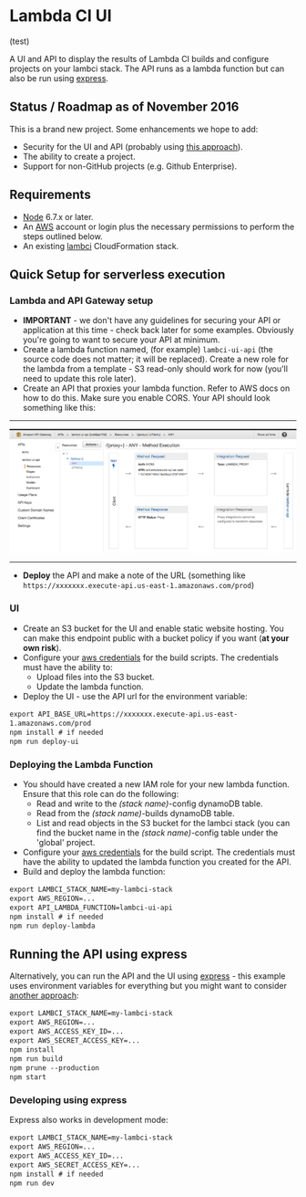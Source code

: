 # Lambda CI UI

(test)

A UI and API to display the results of Lambda CI builds and configure projects on your lambci stack. The API runs as a lambda function but can also be run using [express](http://expressjs.com).

## Status / Roadmap as of November 2016

This is a brand new project.  Some enhancements we hope to add:
 
+ Security for the UI and API (probably using [this approach](http://www.ocelotconsulting.com/2016/10/03/cloudfront-security.html)). 
+ The ability to create a project.
+ Support for non-GitHub projects (e.g. Github Enterprise).     

## Requirements

+ [Node](https://nodejs.org/en/) 6.7.x or later.
+ An [AWS](https://aws.amazon.com) account or login plus the necessary permissions to perform the steps outlined below.
+ An existing [lambci](https://github.com/lambci/lambci) CloudFormation stack.

## Quick Setup for serverless execution

### Lambda and API Gateway setup

+ **IMPORTANT** - we don't have any guidelines for securing your API or application at this time - check back later for some examples.  Obviously you're going to want to secure your API at minimum.
+ Create a lambda function named, (for example) `lambci-ui-api` (the source code does not matter; it will be replaced).  Create a new role for the lambda from a template - S3 read-only should work for now (you'll need to update this role later).
+ Create an API that proxies your lambda function.  Refer to AWS docs on how to do this.  Make sure you enable CORS. Your API should look something like this:
 
---

![UI API](docs/images/proxy-api.png)

---

+ **Deploy** the API and make a note of the URL (something like `https://xxxxxxx.execute-api.us-east-1.amazonaws.com/prod`)  

### UI

+ Create an S3 bucket for the UI and enable static website hosting.  You can make this endpoint public with a bucket policy if you want (**at your own risk**).
+ Configure your [aws credentials](http://docs.aws.amazon.com/sdk-for-javascript/v2/developer-guide/setting-credentials-node.html) for the build scripts.  The credentials must have the ability to:
    + Upload files into the S3 bucket.
    + Update the lambda function.
+ Deploy the UI - use the API url for the environment variable:
 
```
export API_BASE_URL=https://xxxxxxx.execute-api.us-east-1.amazonaws.com/prod
npm install # if needed
npm run deploy-ui
``` 
      
### Deploying the Lambda Function

+ You should have created a new IAM role for your new lambda function.  Ensure that this role can do the following:
    + Read and write to the *(stack name)*-config dynamoDB table.
    + Read from the *(stack name)*-builds dynamoDB table.
    + List and read objects in the S3 bucket for the lambci stack (you can find the bucket name in the *(stack name)*-config table under the 'global' project.
+ Configure your [aws credentials](http://docs.aws.amazon.com/sdk-for-javascript/v2/developer-guide/setting-credentials-node.html) for the build script.  The credentials must have the ability to updated the lambda function you created for the API.
+ Build and deploy the lambda function:

```
export LAMBCI_STACK_NAME=my-lambci-stack
export AWS_REGION=...
export API_LAMBDA_FUNCTION=lambci-ui-api
npm install # if needed
npm run deploy-lambda
```
      
## Running the API using express

Alternatively, you can run the API and the UI using [express](expressjs.com) - this example uses environment variables for everything but you might want to consider [another approach](http://docs.aws.amazon.com/sdk-for-javascript/v2/developer-guide/setting-credentials-node.html):
  
```
export LAMBCI_STACK_NAME=my-lambci-stack
export AWS_REGION=...
export AWS_ACCESS_KEY_ID=...
export AWS_SECRET_ACCESS_KEY=...
npm install
npm run build
npm prune --production
npm start
```

### Developing using express
  
Express also works in development mode:
  
```
export LAMBCI_STACK_NAME=my-lambci-stack
export AWS_REGION=...
export AWS_ACCESS_KEY_ID=...
export AWS_SECRET_ACCESS_KEY=...
npm install # if needed
npm run dev
```
  
